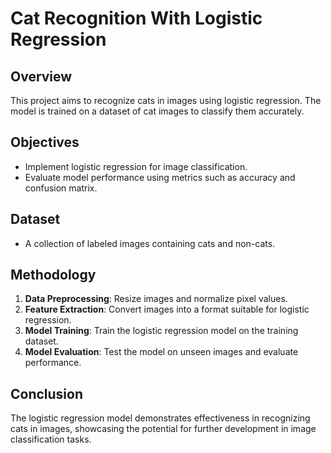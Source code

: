 # Cat Recognition With Logistic Regression

## Overview
This project aims to recognize cats in images using logistic regression. The model is trained on a dataset of cat images to classify them accurately.

## Objectives
- Implement logistic regression for image classification.
- Evaluate model performance using metrics such as accuracy and confusion matrix.

## Dataset
- A collection of labeled images containing cats and non-cats.

## Methodology
1. **Data Preprocessing**: Resize images and normalize pixel values.
2. **Feature Extraction**: Convert images into a format suitable for logistic regression.
3. **Model Training**: Train the logistic regression model on the training dataset.
4. **Model Evaluation**: Test the model on unseen images and evaluate performance.

## Conclusion
The logistic regression model demonstrates effectiveness in recognizing cats in images, showcasing the potential for further development in image classification tasks.
